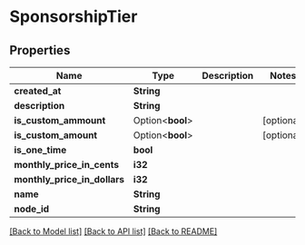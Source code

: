 # SponsorshipTier

## Properties

Name | Type | Description | Notes
------------ | ------------- | ------------- | -------------
**created_at** | **String** |  | 
**description** | **String** |  | 
**is_custom_ammount** | Option<**bool**> |  | [optional]
**is_custom_amount** | Option<**bool**> |  | [optional]
**is_one_time** | **bool** |  | 
**monthly_price_in_cents** | **i32** |  | 
**monthly_price_in_dollars** | **i32** |  | 
**name** | **String** |  | 
**node_id** | **String** |  | 

[[Back to Model list]](../README.md#documentation-for-models) [[Back to API list]](../README.md#documentation-for-api-endpoints) [[Back to README]](../README.md)


